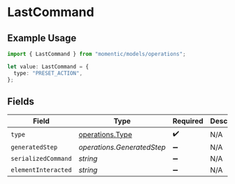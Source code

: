 # LastCommand

## Example Usage

```typescript
import { LastCommand } from "momentic/models/operations";

let value: LastCommand = {
  type: "PRESET_ACTION",
};
```

## Fields

| Field                                              | Type                                               | Required                                           | Description                                        |
| -------------------------------------------------- | -------------------------------------------------- | -------------------------------------------------- | -------------------------------------------------- |
| `type`                                             | [operations.Type](../../models/operations/type.md) | :heavy_check_mark:                                 | N/A                                                |
| `generatedStep`                                    | *operations.GeneratedStep*                         | :heavy_minus_sign:                                 | N/A                                                |
| `serializedCommand`                                | *string*                                           | :heavy_minus_sign:                                 | N/A                                                |
| `elementInteracted`                                | *string*                                           | :heavy_minus_sign:                                 | N/A                                                |